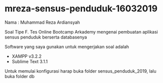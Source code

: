 # mreza-sensus-penduduk-16032019
Nama : Muhammad Reza Ardiansyah

Soal Tipe F. Tes Online Bootcamp Arkademy mengenai pembuatan aplikasi sensus penduduk berserta databasenya

Software yang saya gunakan untuk mengerjakan soal adalah 
  - XAMPP v3.2.2
  - Sublime Text 3.1.1
  
Untuk memulai konfigurasi harap buka folder sensus_penduduk_2019, lalu buka folder db
